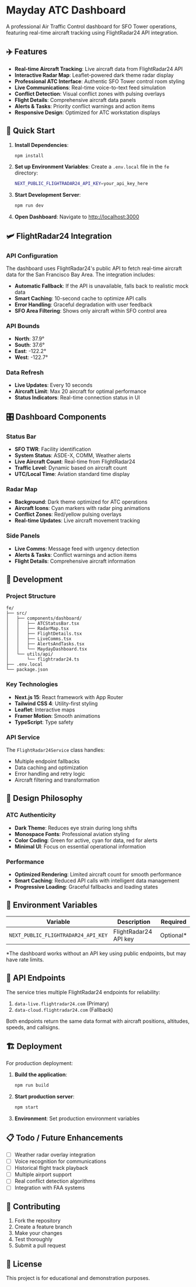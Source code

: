 # Mayday ATC Dashboard

A professional Air Traffic Control dashboard for SFO Tower operations, featuring real-time aircraft tracking using FlightRadar24 API integration.

## ✈️ Features

- **Real-time Aircraft Tracking**: Live aircraft data from FlightRadar24 API
- **Interactive Radar Map**: Leaflet-powered dark theme radar display
- **Professional ATC Interface**: Authentic SFO Tower control room styling
- **Live Communications**: Real-time voice-to-text feed simulation
- **Conflict Detection**: Visual conflict zones with pulsing overlays
- **Flight Details**: Comprehensive aircraft data panels
- **Alerts & Tasks**: Priority conflict warnings and action items
- **Responsive Design**: Optimized for ATC workstation displays

## 🚀 Quick Start

1. **Install Dependencies**:
   ```bash
   npm install
   ```

2. **Set up Environment Variables**:
   Create a `.env.local` file in the `fe` directory:
   ```bash
   NEXT_PUBLIC_FLIGHTRADAR24_API_KEY=your_api_key_here
   ```

3. **Start Development Server**:
   ```bash
   npm run dev
   ```

4. **Open Dashboard**:
   Navigate to [http://localhost:3000](http://localhost:3000)

## 🛩️ FlightRadar24 Integration

### API Configuration

The dashboard uses FlightRadar24's public API to fetch real-time aircraft data for the San Francisco Bay Area. The integration includes:

- **Automatic Fallback**: If the API is unavailable, falls back to realistic mock data
- **Smart Caching**: 10-second cache to optimize API calls
- **Error Handling**: Graceful degradation with user feedback
- **SFO Area Filtering**: Shows only aircraft within SFO control area

### API Bounds
- **North**: 37.9°
- **South**: 37.6° 
- **East**: -122.2°
- **West**: -122.7°

### Data Refresh
- **Live Updates**: Every 10 seconds
- **Aircraft Limit**: Max 20 aircraft for optimal performance
- **Status Indicators**: Real-time connection status in UI

## 🎛️ Dashboard Components

### Status Bar
- **SFO TWR**: Facility identification
- **System Status**: ASDE-X, COMM, Weather alerts
- **Live Aircraft Count**: Real-time from FlightRadar24
- **Traffic Level**: Dynamic based on aircraft count
- **UTC/Local Time**: Aviation standard time display

### Radar Map
- **Background**: Dark theme optimized for ATC operations
- **Aircraft Icons**: Cyan markers with radar ping animations
- **Conflict Zones**: Red/yellow pulsing overlays
- **Real-time Updates**: Live aircraft movement tracking

### Side Panels
- **Live Comms**: Message feed with urgency detection
- **Alerts & Tasks**: Conflict warnings and action items
- **Flight Details**: Comprehensive aircraft information

## 🔧 Development

### Project Structure
```
fe/
├── src/
│   ├── components/dashboard/
│   │   ├── ATCStatusBar.tsx
│   │   ├── RadarMap.tsx
│   │   ├── FlightDetails.tsx
│   │   ├── LiveComms.tsx
│   │   ├── AlertsAndTasks.tsx
│   │   └── MaydayDashboard.tsx
│   └── utils/api/
│       └── flightradar24.ts
├── .env.local
└── package.json
```

### Key Technologies
- **Next.js 15**: React framework with App Router
- **Tailwind CSS 4**: Utility-first styling
- **Leaflet**: Interactive maps
- **Framer Motion**: Smooth animations
- **TypeScript**: Type safety

### API Service
The `FlightRadar24Service` class handles:
- Multiple endpoint fallbacks
- Data caching and optimization
- Error handling and retry logic
- Aircraft filtering and transformation

## 🎨 Design Philosophy

### ATC Authenticity
- **Dark Theme**: Reduces eye strain during long shifts
- **Monospace Fonts**: Professional aviation styling
- **Color Coding**: Green for active, cyan for data, red for alerts
- **Minimal UI**: Focus on essential operational information

### Performance
- **Optimized Rendering**: Limited aircraft count for smooth performance
- **Smart Caching**: Reduced API calls with intelligent data management
- **Progressive Loading**: Graceful fallbacks and loading states

## 🔐 Environment Variables

| Variable | Description | Required |
|----------|-------------|----------|
| `NEXT_PUBLIC_FLIGHTRADAR24_API_KEY` | FlightRadar24 API key | Optional* |

*The dashboard works without an API key using public endpoints, but may have rate limits.

## 📡 API Endpoints

The service tries multiple FlightRadar24 endpoints for reliability:

1. `data-live.flightradar24.com` (Primary)
2. `data-cloud.flightradar24.com` (Fallback)

Both endpoints return the same data format with aircraft positions, altitudes, speeds, and callsigns.

## 🏗️ Deployment

For production deployment:

1. **Build the application**:
   ```bash
   npm run build
   ```

2. **Start production server**:
   ```bash
   npm start
   ```

3. **Environment**: Set production environment variables

## 📋 Todo / Future Enhancements

- [ ] Weather radar overlay integration
- [ ] Voice recognition for communications
- [ ] Historical flight track playback
- [ ] Multiple airport support
- [ ] Real conflict detection algorithms
- [ ] Integration with FAA systems

## 🤝 Contributing

1. Fork the repository
2. Create a feature branch
3. Make your changes
4. Test thoroughly
5. Submit a pull request

## 📄 License

This project is for educational and demonstration purposes.
